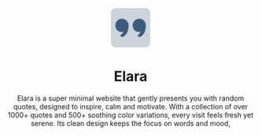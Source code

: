 <div
  class="container"
  align="center"
>
 <img src="public/favicon.png" style="height:5rem"/>

# Elara

</div>
<p align="center">Elara is a super minimal website that gently presents you with random quotes, designed to inspire, calm and motivate. With a collection of over 1000+ quotes and 500+ soothing color variations, every visit feels fresh yet serene. Its clean design keeps the focus on words and mood,</p>
